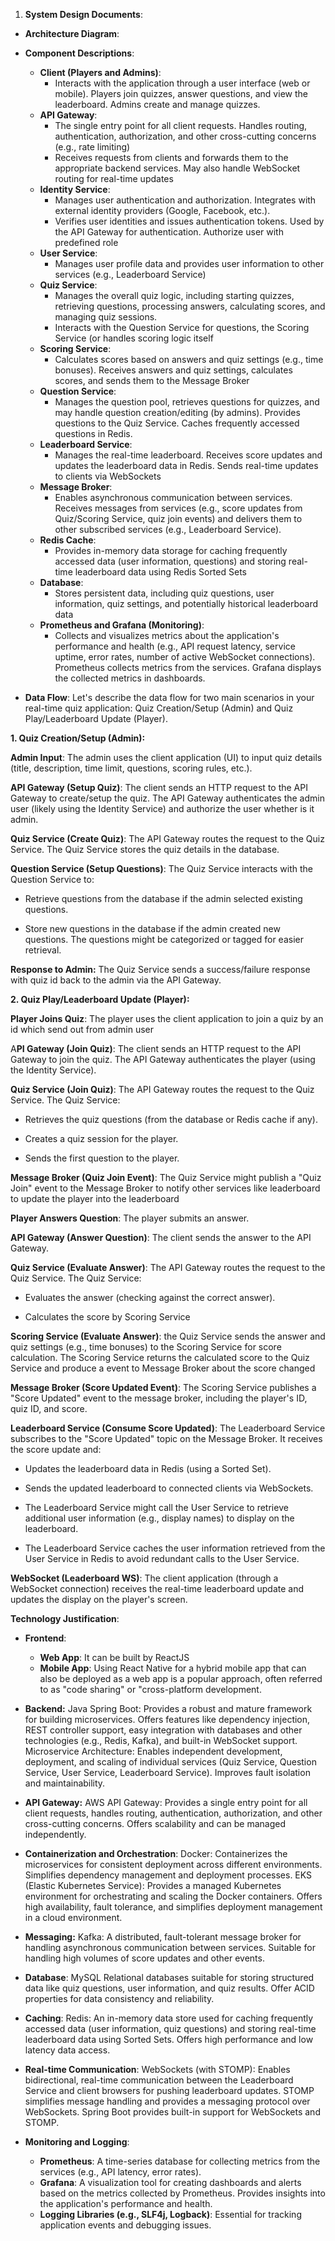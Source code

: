 1. **System Design Documents**:
- **Architecture Diagram**:
- **Component Descriptions**:
  - **Client (Players and Admins)**:
    - Interacts with the application through a user interface (web or mobile). Players join quizzes, answer questions, and view the leaderboard. Admins create and manage quizzes.
  - **API Gateway**:
    - The single entry point for all client requests. Handles routing, authentication, authorization, and other cross-cutting concerns (e.g., rate limiting)
    - Receives requests from clients and forwards them to the appropriate backend services. May also handle WebSocket routing for real-time updates
  - **Identity Service**:
    -  Manages user authentication and authorization. Integrates with external identity providers (Google, Facebook, etc.).
    - Verifies user identities and issues authentication tokens. Used by the API Gateway for authentication. Authorize user with predefined role
  - **User Service**:
    - Manages user profile data and provides user information to other services (e.g., Leaderboard Service)
  - **Quiz Service**:
    - Manages the overall quiz logic, including starting quizzes, retrieving questions, processing answers, calculating scores, and managing quiz sessions.
    - Interacts with the Question Service for questions, the Scoring Service (or handles scoring logic itself
  - **Scoring Service**:
    - Calculates scores based on answers and quiz settings (e.g., time bonuses). Receives answers and quiz settings, calculates scores, and sends them to the Message Broker
  - **Question Service**:
    - Manages the question pool, retrieves questions for quizzes, and may handle question creation/editing (by admins). Provides questions to the Quiz Service. Caches frequently accessed questions in Redis.
  - **Leaderboard Service**:
    - Manages the real-time leaderboard. Receives score updates and updates the leaderboard data in Redis. Sends real-time updates to clients via WebSockets
  - **Message Broker**:
    - Enables asynchronous communication between services. Receives messages from services (e.g., score updates from Quiz/Scoring Service, quiz join events) and delivers them to other subscribed services (e.g., Leaderboard Service).
  - **Redis Cache**:
    - Provides in-memory data storage for caching frequently accessed data (user information, questions) and storing real-time leaderboard data using Redis Sorted Sets
  - **Database**:
    - Stores persistent data, including quiz questions, user information, quiz settings, and potentially historical leaderboard data
  - **Prometheus and Grafana (Monitoring)**:
    - Collects and visualizes metrics about the application's performance and health (e.g., API request latency, service uptime, error rates, number of active WebSocket connections). Prometheus collects metrics from the services. Grafana displays the collected metrics in dashboards.


- **Data Flow**:
  Let's describe the data flow for two main scenarios in your real-time quiz application: Quiz Creation/Setup (Admin) and Quiz Play/Leaderboard Update (Player).

**1. Quiz Creation/Setup (Admin):**

**Admin Input**: The admin uses the client application (UI) to input quiz details (title, description, time limit, questions, scoring rules, etc.).

**API Gateway (Setup Quiz)**: The client sends an HTTP request to the API Gateway to create/setup the quiz. The API Gateway authenticates the admin user (likely using the Identity Service) and authorize the user whether is it admin.

**Quiz Service (Create Quiz)**: The API Gateway routes the request to the Quiz Service. The Quiz Service stores the quiz details in the database.

**Question Service (Setup Questions)**: The Quiz Service interacts with the Question Service to:

- Retrieve questions from the database if the admin selected existing questions.

- Store new questions in the database if the admin created new questions. The questions might be categorized or tagged for easier retrieval.

**Response to Admin:** The Quiz Service sends a success/failure response with quiz id back to the admin via the API Gateway.

**2. Quiz Play/Leaderboard Update (Player):**

**Player Joins Quiz**: The player uses the client application to join a quiz by an id which send out from admin user

A**PI Gateway (Join Quiz)**: The client sends an HTTP request to the API Gateway to join the quiz. The API Gateway authenticates the player (using the Identity Service).

**Quiz Service (Join Quiz)**: The API Gateway routes the request to the Quiz Service. The Quiz Service:

- Retrieves the quiz questions (from the database or Redis cache if any).

- Creates a quiz session for the player.

- Sends the first question to the player.

**Message Broker (Quiz Join Event)**: The Quiz Service might publish a "Quiz Join" event to the Message Broker to notify other services like leaderboard to update the player into the leaderboard

**Player Answers Question**: The player submits an answer.

**API Gateway (Answer Question)**: The client sends the answer to the API Gateway.

**Quiz Service (Evaluate Answer)**: The API Gateway routes the request to the Quiz Service. The Quiz Service:

- Evaluates the answer (checking against the correct answer).

- Calculates the score by Scoring Service

**Scoring Service (Evaluate Answer)**: the Quiz Service sends the answer and quiz settings (e.g., time bonuses) to the Scoring Service for score calculation. The Scoring Service returns the calculated score to the Quiz Service and produce a event to Message Broker about the score changed

**Message Broker (Score Updated Event)**: The Scoring Service publishes a "Score Updated" event to the message broker, including the player's ID, quiz ID, and score.

**Leaderboard Service (Consume Score Updated)**: The Leaderboard Service subscribes to the "Score Updated" topic on the Message Broker. It receives the score update and:

 - Updates the leaderboard data in Redis (using a Sorted Set).

 - Sends the updated leaderboard to connected clients via WebSockets.
 - The Leaderboard Service might call the User Service to retrieve additional user information (e.g., display names)  to display on the leaderboard.
 - The Leaderboard Service caches the user information retrieved from the User Service in Redis to avoid redundant calls to the User Service.

**WebSocket (Leaderboard WS)**: The client application (through a WebSocket connection) receives the real-time leaderboard update and updates the display on the player's screen.

**Technology Justification**:
- **Frontend**:
  - **Web App**: It can be built by ReactJS
  - **Mobile App**: Using React Native for a hybrid mobile app that can also be deployed as a web app is a popular approach, often referred to as "code sharing" or "cross-platform development.
- **Backend:**
Java Spring Boot: Provides a robust and mature framework for building microservices. Offers features like dependency injection, REST controller support, easy integration with databases and other technologies (e.g., Redis, Kafka), and built-in WebSocket support. Microservice Architecture: Enables independent development, deployment, and scaling of individual services (Quiz Service, Question Service, User Service, Leaderboard Service). Improves fault isolation and maintainability.

- **API Gateway:** AWS API Gateway: Provides a single entry point for all client requests, handles routing, authentication, authorization, and other cross-cutting concerns. Offers scalability and can be managed independently.

- **Containerization and Orchestration**: 
Docker: Containerizes the microservices for consistent deployment across different environments. Simplifies dependency management and deployment processes. EKS (Elastic Kubernetes Service): Provides a managed Kubernetes environment for orchestrating and scaling the Docker containers. Offers high availability, fault tolerance, and simplifies deployment management in a cloud environment.

- **Messaging:** Kafka: A distributed, fault-tolerant message broker for handling asynchronous communication between services. Suitable for handling high volumes of score updates and other events.

- **Database**: MySQL Relational databases suitable for storing structured data like quiz questions, user information, and quiz results. Offer ACID properties for data consistency and reliability.

- **Caching**:  Redis: An in-memory data store used for caching frequently accessed data (user information, quiz questions) and storing real-time leaderboard data using Sorted Sets. Offers high performance and low latency data access.
- **Real-time Communication**: WebSockets (with STOMP): Enables bidirectional, real-time communication between the Leaderboard Service and client browsers for pushing leaderboard updates. STOMP simplifies message handling and provides a messaging protocol over WebSockets. Spring Boot provides built-in support for WebSockets and STOMP.
- **Monitoring and Logging**: 
  - **Prometheus**: A time-series database for collecting metrics from the services (e.g., API latency, error rates).
  - **Grafana**: A visualization tool for creating dashboards and alerts based on the metrics collected by Prometheus. Provides insights into the application's performance and health.
  - **Logging Libraries (e.g., SLF4j, Logback)**: Essential for tracking application events and debugging issues.